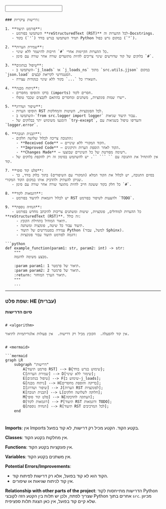 # <input code>

```
### דרישות עיקריות:

1. **פורמט תיעוד**:
   - השתמשו בפורמט **reStructuredText (RST)** לכל ההערות וה-Docstrings.
   - תמיד השתמשו בגרש בודד (`'`) בקוד Python במקום גרש כפול (`"`).

2. **שמירת הערות**:
   - כל ההערות הקיימות אחרי `#` חייבות להישמר ללא שינוי.
   - בלוקים של קוד שדורשים שינוי צריכים להיות מתועדים שורה אחר שורה עם סימן `#`.

3. **טיפול בנתונים**:
   - השתמשו ב-`j_loads` או `j_loads_ns` מתוך `src.utils.jjson` במקום `json.load` הסטנדרטי לקריאת קבצים.
   - השאירו כל `...` בקוד ללא שינוי כנקודות עצירה.

4. **ניתוח מבנה**:
   - בדקו והוסיפו מחסרים (imports) חסרים לקוד.
   - יישרו שמות פונקציות, משתנים ומחסרים בהתאם לקבצים שכבר טופלו.

5. **שיפור ושדרוג**:
   - הוסיפו הערות RST לכל הפונקציות, השיטות והמחלקות.
   - השתמשו ב-`from src.logger import logger` עבור תיעוד שגיאות.
   - הימנעו משימוש יתר בבלוקים של `try-except`, והעדיפו טיפול בשגיאות עם `logger.error`.

6. **תבנית תגובה**:
   - התגובה צריכה לכלול שלושה חלקים:
     - **Received Code** — הקוד המקורי ללא שינויים.
     - **Improved Code** — הקוד לאחר הוספת הערות ותיקונים.
     - **Changes Made** — רשימה מפורטת של כל השינויים שבוצעו.
   - אין להתחיל את התגובה עם `` ``` ``. יש להשתמש בסימון זה רק להקפת בלוקים של קוד.

7. **פלט קוד סופי**:
   - בסיום התגובה, יש לכלול את הקוד המלא (המקורי עם השיפורים) בתוך בלוק בודד, כך שניתן להעתיק ולהדביק אותו במקום הקוד המקורי.
   - כל חלק בקוד ששונה חייב להיות מתועד שורה אחר שורה עם סימן `#`.

8. **דוגמאות לקוד**:
   - יש לכלול דוגמאות לתיעוד בפורמט RST ולהצעות לשיפור בפורמט `TODO`.

9. **הנחיה נוספת**:
   - כל ההערות למודולים, פונקציות, שיטות ומשתנים צריכות להיכתב מחדש בפורמט **reStructuredText (RST)**. זה כולל:
     - תיאור המודול בתחילת הקובץ.
     - תיעוד עבור כל שיטה, פונקציה ומשתנה.
     - עמידה בסטנדרטים של תיעוד Python (למשל, עבור Sphinx).
     - דוגמה לפורמט תיעוד עבור פונקציות:

```python
def example_function(param1: str, param2: int) -> str:
    """
    מבצע משימה לדוגמה.

    :param param1: תיאור של פרמטר 1.
    :param param2: תיאור של פרמטר 2.
    :return: תיאור הערך המוחזר.
    """
    ...
```


---

### שפת פלט: HE (עברית)
**סיום הדרישות**
```

# <algorithm>

אין קוד להפעלה.  הקובץ מכיל רק דרישות.  אין פעולות אלגוריתמיות לתיאור.


# <mermaid>

```mermaid
graph LR
    subgraph "דרישות"
        A[פורמט תיעוד RST] --> B{שימוש בגרש בודד};
        C[שמירת הערות] --> D[שימור ללא שינוי];
        E[טיפול בנתונים] --> F[שימוש ב-j_loads];
        G[ניתוח מבנה] --> H[בדיקה והוספת מחסרים];
        I[שיפור ושדרוג] --> J[הערות RST לפונקציות];
        K[תבנית תגובה] --> L[חלוקה לשלושה חלקים];
        M[פלט קוד סופי] --> N[העתקה להדבקה];
        O[דוגמאות לקוד] --> P[תיעוד RST ודוגמאות TODO];
        Q[הנחיה נוספת] --> R[תיעוד RST לכל המרכיבים];
    end
```

# <explanation>

**Imports**: אין Imports בקטע הקוד. הקטע מכיל רק דרישות, לא קוד בפועל.

**Classes**: אין מחלקות בקטע הקוד.

**Functions**: אין פונקציות בקטע הקוד.

**Variables**: אין משתנים בקטע הקוד.

**Potential Errors/Improvements**:

- הקוד הוא לא קוד בפועל, אלא רק דרישות לפיתוח קוד.
- אין קוד לניתוח שגיאות או שיפורים.


**Relationship with other parts of the project**:  הדרישות מתייחסות לקוד Python שצריך לפתח, ולכן יש תלות בין הקטע הזה לקובצי Python אחרים בתוך `src`.  מכיוון שלא קיים קוד בפועל, אין  כאן  הצגת תלות ספציפית.